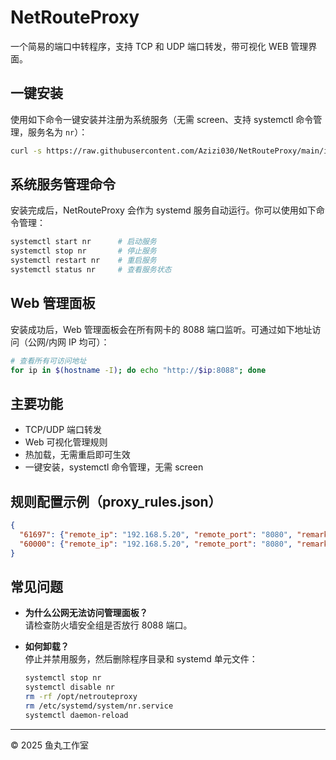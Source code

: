 # NetRouteProxy

一个简易的端口中转程序，支持 TCP 和 UDP 端口转发，带可视化 WEB 管理界面。

## 一键安装

使用如下命令一键安装并注册为系统服务（无需 screen、支持 systemctl 命令管理，服务名为 `nr`）：

```bash
curl -s https://raw.githubusercontent.com/Azizi030/NetRouteProxy/main/install_netrouteproxy.sh | sudo bash
```

## 系统服务管理命令

安装完成后，NetRouteProxy 会作为 systemd 服务自动运行。你可以使用如下命令管理：

```bash
systemctl start nr      # 启动服务
systemctl stop nr       # 停止服务
systemctl restart nr    # 重启服务
systemctl status nr     # 查看服务状态
```

## Web 管理面板

安装成功后，Web 管理面板会在所有网卡的 8088 端口监听。可通过如下地址访问（公网/内网 IP 均可）：

```bash
# 查看所有可访问地址
for ip in $(hostname -I); do echo "http://$ip:8088"; done
```

## 主要功能

- TCP/UDP 端口转发
- Web 可视化管理规则
- 热加载，无需重启即可生效
- 一键安装，systemctl 命令管理，无需 screen

## 规则配置示例（proxy_rules.json）

```json
{
  "61697": {"remote_ip": "192.168.5.20", "remote_port": "8080", "remark": "TCP示例", "protocol": "tcp"},
  "60000": {"remote_ip": "192.168.5.20", "remote_port": "8080", "remark": "UDP示例", "protocol": "udp"}
}
```

## 常见问题

- **为什么公网无法访问管理面板？**  
  请检查防火墙安全组是否放行 8088 端口。

- **如何卸载？**  
  停止并禁用服务，然后删除程序目录和 systemd 单元文件：

  ```bash
  systemctl stop nr
  systemctl disable nr
  rm -rf /opt/netrouteproxy
  rm /etc/systemd/system/nr.service
  systemctl daemon-reload
  ```

---

© 2025 鱼丸工作室
